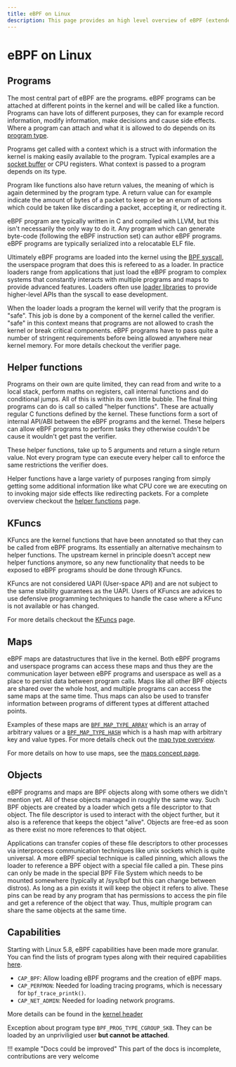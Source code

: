 ```yaml
---
title: eBPF on Linux
description: This page provides an high level overview of eBPF (extended Berkeley Packet Filter) technology within the Linux kernel. It covers essential components like programs, helper functions, maps, and objects.
---
```

# eBPF on Linux

<!-- TODO(dylandreimerink): linux is the first platform but not the only one -->

## Programs

The most central part of eBPF are the programs. eBPF programs can be attached at different points in the kernel and will be called like a function. Programs can have lots of different purposes, they can for example record information, modify information, make decisions and cause side effects. Where a program can attach and what it is allowed to do depends on its [program type](./program-type/index.md).

Programs get called with a context which is a struct with information the kernel is making easily available to the program. Typical examples are a [socket buffer](./program-context/__sk_buff.md) or CPU registers. What context is passed to a program depends on its type.

Program like functions also have return values, the meaning of which is again determined by the program type. A return value can for example indicate the amount of bytes of a packet to keep or be an enum of actions which could be taken like discarding a packet, accepting it, or redirecting it.

eBPF program are typically written in C and compiled with LLVM, but this isn't necessarily the only way to do it. Any program which can generate byte-code (following the eBPF instruction set) can author eBPF programs. eBPF programs are typically serialized into a relocatable ELF file.

Ultimately eBPF programs are loaded into the kernel using the [BPF syscall](./syscall/index.md), the userspace program that does this is refereed to as a loader. In practice loaders range from applications that just load the eBPF program to complex systems that constantly interacts with multiple programs and maps to provide advanced features. Loaders often use [loader libraries](./../ebpf-library/index.md) to provide higher-level APIs than the syscall to ease development.

When the loader loads a program the kernel will verify that the program is "safe". This job is done by a component of the kernel called the verifier. "safe" in this context means that programs are not allowed to crash the kernel or break critical components. eBPF programs have to pass quite a number of stringent requirements before being allowed anywhere near kernel memory. For more details checkout the verifier page.

## Helper functions

Programs on their own are quite limited, they can read from and write to a local stack, perform maths on registers, call internal functions and do conditional jumps. All of this is within its own little bubble. The final thing programs can do is call so called "helper functions". These are actually regular C functions defined by the kernel. These functions form a sort of internal API/ABI between the eBPF programs and the kernel. These helpers can allow eBPF programs to perform tasks they otherwise couldn't be cause it wouldn't get past the verifier.

These helper functions, take up to 5 arguments and return a single return value. Not every program type can execute every helper call to enforce the same restrictions the verifier does.

Helper functions have a large variety of purposes ranging from simply getting some additional information like what CPU core we are executing on to invoking major side effects like redirecting packets. For a complete overview checkout the [helper functions](./helper-function/index.md) page.

## KFuncs

KFuncs are the kernel functions that have been annotated so that they can be called from eBPF programs. Its essentially an alternative mechainsm to helper functions. The upstream kernel in principle doesn't accept new helper functions anymore, so any new functionality that needs to be exposed to eBPF programs should be done through KFuncs.

KFuncs are not considered UAPI (User-space API) and are not subject to the same stability guarantees as the UAPI. Users of KFuncs are advices to use defensive programming techniques to handle the case where a KFunc is not available or has changed.

For more details checkout the [KFuncs](../linux/concepts/kfuncs.md) page.

## Maps

eBPF maps are datastructures that live in the kernel. Both eBPF programs and userspace programs can access these maps and thus they are the communication layer between eBPF programs and userspace as well as a place to persist data between program calls. Maps like all other BPF objects are shared over the whole host, and multiple programs can access the same maps at the same time. Thus maps can also be used to transfer information between programs of different types at different attached points.

Examples of these maps are [`BPF_MAP_TYPE_ARRAY`](./map-type/BPF_MAP_TYPE_ARRAY.md) which is an array of arbitrary values or a [`BPF_MAP_TYPE_HASH`](./map-type/BPF_MAP_TYPE_HASH.md) which is a hash map with arbitrary key and value types. For more details check out the [map type overview](./map-type/index.md).

For more details on how to use maps, see the [maps concept page](./concepts/maps.md).

## Objects

eBPF programs and maps are BPF objects along with some others we didn't mention yet. All of these objects managed in roughly the same way. Such BPF objects are created by a loader which gets a file descriptor to that object. The file descriptor is used to interact with the object further, but it also is a reference that keeps the object "alive". Objects are free-ed as soon as there exist no more references to that object.

Applications can transfer copies of these file descriptors to other processes via interprocess communication techniques like unix sockets which is quite universal. A more eBPF special technique is called pinning, which allows the loader to reference a BPF object with a special file called a pin. These pins can only be made in the special BPF File System which needs to be mounted somewhere (typically at /sys/bpf but this can change between distros). As long as a pin exists it will keep the object it refers to alive. These pins can be read by any program that has permissions to access the pin file and get a reference of the object that way. Thus, multiple program can share the same objects at the same time.

## Capabilities

Starting with Linux 5.8, eBPF capabilities have been made more granular. You can find the lists of program types along with their required capabilities [here](https://git.kernel.org/pub/scm/linux/kernel/git/bpf/bpf-next.git/tree/kernel/bpf/syscall.c#n2644).

* `CAP_BPF`: Allow loading eBPF programs and the creation of eBPF maps.
* `CAP_PERFMON`: Needed for loading tracing programs, which is necessary for `bpf_trace_printk()`.
* `CAP_NET_ADMIN`: Needed for loading network programs.

More details can be found in the [kernel header](https://git.kernel.org/pub/scm/linux/kernel/git/bpf/bpf-next.git/tree/include/uapi/linux/capability.h#n382)

Exception about program type `BPF_PROG_TYPE_CGROUP_SKB`. They can be loaded by an unpriviligied user **but cannot be attached**.

!!! example "Docs could be improved"
    This part of the docs is incomplete, contributions are very welcome
